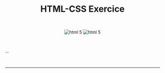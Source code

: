 <h1 align="center">HTML-CSS Exercice</h1>
<br />
<p align="center">
    <img src="https://img.shields.io/badge/HTML-5-orange?style=for-the-badge&logo=html5&logoColor=db5321&color=db5321" alt="html 5">
    <img src="https://img.shields.io/badge/CSS-3-blue?style=for-the-badge&logo=css3&logoColor=218adb&color=218adb" alt="html 5">
</p>
<br />

<p>...</p>
<br/>

---
